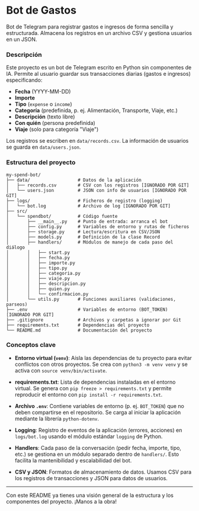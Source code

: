# Bot de Gastos

Bot de Telegram para registrar gastos e ingresos de forma sencilla y estructurada. Almacena los registros en un archivo CSV y gestiona usuarios en un JSON.

### Descripción

Este proyecto es un bot de Telegram escrito en Python sin componentes de IA. Permite al usuario guardar sus transacciones diarias (gastos e ingresos) especificando:

* **Fecha** (YYYY-MM-DD)
* **Importe**
* **Tipo** (`expense` o `income`)
* **Categoría** (predefinida, p. ej. Alimentación, Transporte, Viaje, etc.)
* **Descripción** (texto libre)
* **Con quién** (persona predefinida)
* **Viaje** (solo para categoría "Viaje")

Los registros se escriben en `data/records.csv`. La información de usuarios se guarda en `data/users.json`.

### Estructura del proyecto

```
my-spend-bot/
├── data/                  # Datos de la aplicación
│   ├── records.csv        # CSV con los registros [IGNORADO POR GIT]
│   └── users.json         # JSON con info de usuarios [IGNORADO POR GIT]
├── logs/                  # Ficheros de registro (logging)
│   └── bot.log            # Archivo de log [IGNORADO POR GIT]
├── src/
│   └── spendbot/          # Código fuente
│       ├── __main__.py    # Punto de entrada: arranca el bot
│       ├── config.py      # Variables de entorno y rutas de ficheros
│       ├── storage.py     # Lectura/escritura en CSV/JSON
│       ├── models.py      # Definición de la clase Record
│       ├── handlers/      # Módulos de manejo de cada paso del diálogo
│       │   ├── start.py
│       │   ├── fecha.py
│       │   ├── importe.py
│       │   ├── tipo.py
│       │   ├── categoria.py
│       │   ├── viaje.py
│       │   ├── descripcion.py
│       │   ├── quien.py
│       │   └── confirmacion.py
│       └── utils.py       # Funciones auxiliares (validaciones, parseos)
├── .env                   # Variables de entorno (BOT_TOKEN) [IGNORADO POR GIT]
├── .gitignore             # Archivos y carpetas a ignorar por Git
├── requirements.txt       # Dependencias del proyecto
└── README.md              # Documentación del proyecto
```

### Conceptos clave

* **Entorno virtual (`venv`)**: Aísla las dependencias de tu proyecto para evitar conflictos con otros proyectos. Se crea con `python3 -m venv venv` y se activa con `source venv/bin/activate`.

* **requirements.txt**: Lista de dependencias instaladas en el entorno virtual. Se genera con `pip freeze > requirements.txt` y permite reproducir el entorno con `pip install -r requirements.txt`.

* **Archivo `.env`**: Contiene variables de entorno (p. ej. `BOT_TOKEN`) que no deben compartirse en el repositorio. Se carga al iniciar la aplicación mediante la librería `python-dotenv`.

* **Logging**: Registro de eventos de la aplicación (errores, acciones) en `logs/bot.log` usando el módulo estándar `logging` de Python.

* **Handlers**: Cada paso de la conversación (pedir fecha, importe, tipo, etc.) se gestiona en un módulo separado dentro de `handlers/`. Esto facilita la mantenibilidad y escalabilidad del bot.

* **CSV y JSON**: Formatos de almacenamiento de datos. Usamos CSV para los registros de transacciones y JSON para datos de usuarios.

---

Con este README ya tienes una visión general de la estructura y los componentes del proyecto. ¡Manos a la obra!
